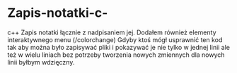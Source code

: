 # Zapis-notatki-c-
c++ Zapis notatki łącznie z nadpisaniem jej. Dodałem również elementy interaktywnego menu (/colorchange)
Gdyby ktoś mógł usprawnić ten kod tak aby można było zapisywać pliki i pokazywać je nie tylko w jednej linii ale też w wielu liniach bez potrzeby tworzenia nowych zmiennych dla nowych linii byłbym wdzięczny.
